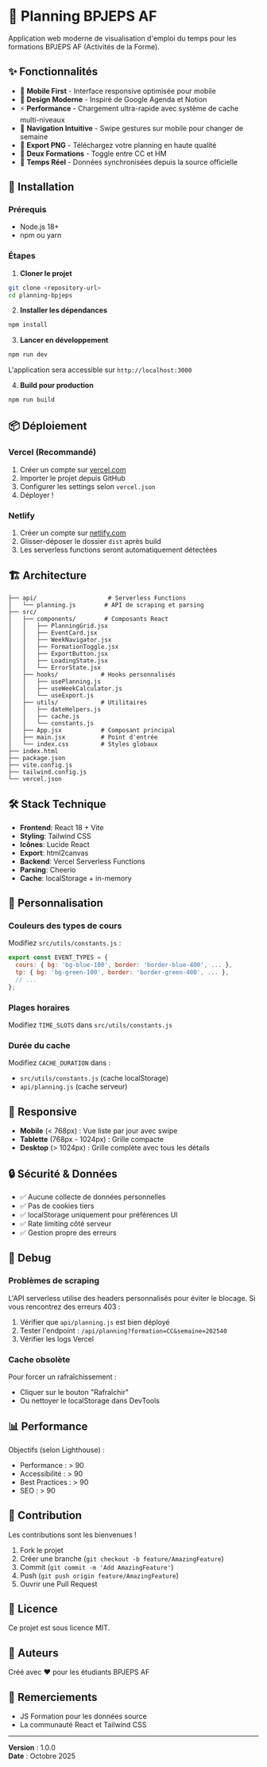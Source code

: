 # 📅 Planning BPJEPS AF

Application web moderne de visualisation d'emploi du temps pour les formations BPJEPS AF (Activités de la Forme).

## ✨ Fonctionnalités

- 📱 **Mobile First** - Interface responsive optimisée pour mobile
- 🎨 **Design Moderne** - Inspiré de Google Agenda et Notion
- ⚡ **Performance** - Chargement ultra-rapide avec système de cache multi-niveaux
- 🔄 **Navigation Intuitive** - Swipe gestures sur mobile pour changer de semaine
- 💾 **Export PNG** - Téléchargez votre planning en haute qualité
- 🎯 **Deux Formations** - Toggle entre CC et HM
- 🔔 **Temps Réel** - Données synchronisées depuis la source officielle

## 🚀 Installation

### Prérequis

- Node.js 18+ 
- npm ou yarn

### Étapes

1. **Cloner le projet**
```bash
git clone <repository-url>
cd planning-bpjeps
```

2. **Installer les dépendances**
```bash
npm install
```

3. **Lancer en développement**
```bash
npm run dev
```

L'application sera accessible sur `http://localhost:3000`

4. **Build pour production**
```bash
npm run build
```

## 📦 Déploiement

### Vercel (Recommandé)

1. Créer un compte sur [vercel.com](https://vercel.com)
2. Importer le projet depuis GitHub
3. Configurer les settings selon `vercel.json`
4. Déployer !

### Netlify

1. Créer un compte sur [netlify.com](https://netlify.com)
2. Glisser-déposer le dossier `dist` après build
3. Les serverless functions seront automatiquement détectées

## 🏗️ Architecture

```
├── api/                    # Serverless Functions
│   └── planning.js        # API de scraping et parsing
├── src/
│   ├── components/        # Composants React
│   │   ├── PlanningGrid.jsx
│   │   ├── EventCard.jsx
│   │   ├── WeekNavigator.jsx
│   │   ├── FormationToggle.jsx
│   │   ├── ExportButton.jsx
│   │   ├── LoadingState.jsx
│   │   └── ErrorState.jsx
│   ├── hooks/            # Hooks personnalisés
│   │   ├── usePlanning.js
│   │   ├── useWeekCalculator.js
│   │   └── useExport.js
│   ├── utils/            # Utilitaires
│   │   ├── dateHelpers.js
│   │   ├── cache.js
│   │   └── constants.js
│   ├── App.jsx           # Composant principal
│   ├── main.jsx          # Point d'entrée
│   └── index.css         # Styles globaux
├── index.html
├── package.json
├── vite.config.js
├── tailwind.config.js
└── vercel.json
```

## 🛠️ Stack Technique

- **Frontend**: React 18 + Vite
- **Styling**: Tailwind CSS
- **Icônes**: Lucide React
- **Export**: html2canvas
- **Backend**: Vercel Serverless Functions
- **Parsing**: Cheerio
- **Cache**: localStorage + in-memory

## 🎨 Personnalisation

### Couleurs des types de cours

Modifiez `src/utils/constants.js` :

```javascript
export const EVENT_TYPES = {
  cours: { bg: 'bg-blue-100', border: 'border-blue-400', ... },
  tp: { bg: 'bg-green-100', border: 'border-green-400', ... },
  // ...
};
```

### Plages horaires

Modifiez `TIME_SLOTS` dans `src/utils/constants.js`

### Durée du cache

Modifiez `CACHE_DURATION` dans :
- `src/utils/constants.js` (cache localStorage)
- `api/planning.js` (cache serveur)

## 📱 Responsive

- **Mobile** (< 768px) : Vue liste par jour avec swipe
- **Tablette** (768px - 1024px) : Grille compacte
- **Desktop** (> 1024px) : Grille complète avec tous les détails

## 🔒 Sécurité & Données

- ✅ Aucune collecte de données personnelles
- ✅ Pas de cookies tiers
- ✅ localStorage uniquement pour préférences UI
- ✅ Rate limiting côté serveur
- ✅ Gestion propre des erreurs

## 🐛 Debug

### Problèmes de scraping

L'API serverless utilise des headers personnalisés pour éviter le blocage. Si vous rencontrez des erreurs 403 :

1. Vérifier que `api/planning.js` est bien déployé
2. Tester l'endpoint : `/api/planning?formation=CC&semaine=202540`
3. Vérifier les logs Vercel

### Cache obsolète

Pour forcer un rafraîchissement :
- Cliquer sur le bouton "Rafraîchir"
- Ou nettoyer le localStorage dans DevTools

## 📊 Performance

Objectifs (selon Lighthouse) :
- Performance : > 90
- Accessibilité : > 90
- Best Practices : > 90
- SEO : > 90

## 🤝 Contribution

Les contributions sont les bienvenues ! 

1. Fork le projet
2. Créer une branche (`git checkout -b feature/AmazingFeature`)
3. Commit (`git commit -m 'Add AmazingFeature'`)
4. Push (`git push origin feature/AmazingFeature`)
5. Ouvrir une Pull Request

## 📝 Licence

Ce projet est sous licence MIT.

## 👥 Auteurs

Créé avec ❤️ pour les étudiants BPJEPS AF

## 🙏 Remerciements

- JS Formation pour les données source
- La communauté React et Tailwind CSS

---

**Version** : 1.0.0  
**Date** : Octobre 2025

